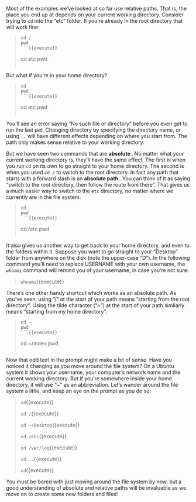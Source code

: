 Most of the examples we’ve looked at so far use relative paths. That is, the place you end up at depends on your current working directory. Consider trying to `cd` into the “etc” folder. If you’re already in the root directory that will work fine:
> ```
> cd /
> pwd
> ```{{execute}}
> ```
> cd etc
> pwd
> ```{{execute}}

But what if you’re in your home directory?
> ```
> cd
> pwd
> ```{{execute}}
> ```
> cd etc
> pwd
> ```{{execute}}

You’ll see an error saying “No such file or directory” before you even get to run the last `pwd`. Changing directory by specifying the directory name, or using `..` will have different effects depending on where you start from. The path only makes sense relative to your working directory.

But we have seen two commands that are <b> absolute </b>. No matter what your current working directory is, they’ll have the same effect. The first is when you run `cd` on its own to go straight to your home directory. The second is when you used `cd /` to switch to the root directory. In fact any path that starts with a forward slash is an <b> absolute path </b>. You can think of it as saying “switch to the root directory, then follow the route from there”. That gives us a much easier way to switch to the `etc` directory, no matter where we currently are in the file system:
> ```
> cd
> pwd
> ```{{execute}}
> ```
> cd /etc
> pwd
> ```{{execute}}

It also gives us another way to get back to your home directory, and even to the folders within it. Suppose you want to go straight to your “Desktop” folder from anywhere on the disk (note the upper-case “D”). In the following command you’ll need to replace USERNAME with your own username, the `whoami` command will remind you of your username, in case you’re not sure:
> `whoami`{{execute}}

There’s one other handy shortcut which works as an absolute path. As you’ve seen, using “/” at the start of your path means “starting from the root directory”. Using the tilde character (”~”) at the start of your path similarly means “starting from my home directory”.
> ```
> cd ~
> pwd
> ```{{execute}}
> ```
> cd ~/index
> pwd
> ```{{execute}}

Now that odd text in the prompt might make a bit of sense. Have you noticed it changing as you move around the file system? On a Ubuntu system it shows your username, your computer’s network name and the current working directory. But if you’re somewhere inside your home directory, it will use “~” as an abbreviation. Let’s wander around the file system a little, and keep an eye on the prompt as you do so:

> `cd`{{execute}}
> 
> `cd /`{{execute}}
> 
> `cd ~/Desktop`{{execute}}
> 
> `cd /etc`{{execute}}
> 
> `cd /var/log`{{execute}}
> 
> `cd ..`{{execute}}
> 
> `cd`{{execute}}

You must be bored with just moving around the file system by now, but a good understanding of absolute and relative paths will be invaluable as we move on to create some new folders and files!

<br/>
